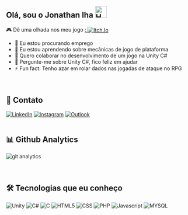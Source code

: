 ## Olá, sou o Jonathan Iha <img src="https://fonts.gstatic.com/s/e/notoemoji/latest/1f44b/512.webp" alt="Hello"  width="32" />
<div>
  🎮 Dê uma olhada nos meu jogo
  <a href="https://jonat-iha.itch.io/">:&nbsp<img align="center" alt="Itch.Io" src="https://img.shields.io/badge/Itch.io-FA5C5C?style=for-the-badge&logo=itchdotio&logoColor=white"> </a>

- 🔭 Eu estou procurando emprego
- 🌱 Eu estou aprendendo sobre mecânicas de jogo de plataforma
- 👯 Quero colaborar no desenvolvimento de um jogo na Unity C#
- 💬 Pergunte-me sobre Unity C#, fico feliz em ajudar
- ⚡ Fun fact: Tenho azar em rolar dados nas jogadas de ataque no RPG
</div>
<br>

## 📨 Contato
[![LinkedIn](https://img.shields.io/badge/LinkedIn-0077B5?style=for-the-badge&logo=linkedin&logoColor=white)](https://www.linkedin.com/in/jonathaniha/)
[![Instagram](https://img.shields.io/badge/Instagram-E4405F?style=for-the-badge&logo=instagram&logoColor=white)](https://www.instagram.com/jonat_iha/)
[![Outlook](https://img.shields.io/badge/Microsoft_Outlook-0078D4?style=for-the-badge&logo=microsoft-outlook&logoColor=white)](mailto:JonathanXIha@outlook.com)
<br><br>

## 📊 Github Analytics
<div style="display: inline_block">
  <img align="center" alt="git analytics" src="https://github-readme-stats.vercel.app/api?username=JapaTech&show_icons=true&theme=dracula"> 
</div>
<br><br>

## 🛠️ Tecnologias que eu conheço
<div style="display: inline_block">
  <img align="center" alt="Unity" src="https://img.shields.io/badge/Unity-182f3b?style=for-the-badge&logo=unity"></img>
  <img align="center" alt="C#" src="https://img.shields.io/badge/C%23-182f3b?style=for-the-badge&logo=c-sharp&logoColor=forestgreen"></img>
  <img align="center" alt="C" src="https://img.shields.io/badge/C-182f3b?style=for-the-badge&logo=c"></img> 
  <img align="center" alt="HTML5" src="https://img.shields.io/badge/-HTML5-182f3b?style=for-the-badge&logo=html5"></img>
  <img align="center" alt="CSS" src="https://img.shields.io/badge/CSS3-182f3b?style=for-the-badge&logo=css3&logoColor=blue"></img>
  <img align="center" alt="PHP" src="https://img.shields.io/badge/PHP-182f3b?style=for-the-badge&logo=php"></img>
  <img align="center" alt="Javascript" src="https://img.shields.io/badge/JavaScript-182f3b?style=for-the-badge&logo=javascript"></img>
  <img align="center" alt="MYSQL" src="https://img.shields.io/badge/MYSQL-182f3b?style=for-the-badge&logo=mysql"></img> 
</div>

<!--
![Jonathan Iha's GitHub stats](https://github-readme-stats.vercel.app/api?username=JapaTech&show_icons=true&theme=dracula)<br>

**JapaTech/JapaTech** is a ✨ _special_ ✨ repository because its `README.md` (this file) appears on your GitHub profile.

Here are some ideas to get you started:

- 🔭 I’m currently working on ...
- 🌱 I’m currently learning ...
- 👯 I’m looking to collaborate on ...
- 🤔 I’m looking for help with ...
- 💬 Ask me about ...
- 📫 How to reach me: ...
- 😄 Pronouns: ...
- ⚡ Fun fact: ...
-->
